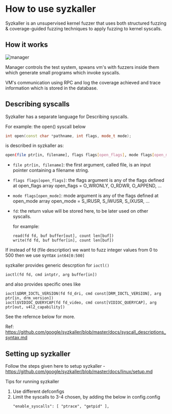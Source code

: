 # How to use syzkaller 

Syzkaller is an unsupervised kernel fuzzer that uses both structured fuzzing &
coverage-guided fuzzing techniques to apply fuzzing to kernel syscalls.

## How it works
![manager]()

Manager controls the test system, spwans vm's with fuzzers inside them
which generate small programs which invoke syscalls. 

VM's communication using RPC and log the coverage achieved and trace information
which is stored in the database. 

## Describing syscalls 

Syzkaller has a separate language for Describing syscalls. 

For example: the open() syscall below  

```cpp
int open(const char *pathname, int flags, mode_t mode);
```
is described in syzkaller as: 

```sh
open(file ptr[in, filename], flags flags[open_flags], mode flags[open_mode]) fd
```

-   `file ptr[in, filename]`: the first argument, called file, is an input pointer 
    containing a filename string.
-   `flags flags[open_flags]`: the flags argument is any of the flags defined at 
    open_flags array open_flags = O_WRONLY, O_RDWR, O_APPEND, ...
-   `mode flags[open_mode]`: mode argument is any of the flags defined at 
    open_mode array open_mode = S_IRUSR, S_IWUSR, S_IXUSR, ...
-   `fd`: the return value will be stored here, to be later used on other 
    syscalls.

    for example: 
    ```
    read(fd fd, buf buffer[out], count len[buf])
    write(fd fd, buf buffer[in], count len[buf])
    ```

If instead of fd (file descriptior) we want to fuzz integer values from 0 to 500
then we use syntax `int64[0:500]`

syzkaller provides generic descrption for `ioctl()`
```
ioctl(fd fd, cmd intptr, arg buffer[in])
```
and also provides specific ones like 
```
ioctl$DRM_IOCTL_VERSION(fd fd_dri, cmd const[DRM_IOCTL_VERSION], arg ptr[in, drm_version])
ioctl$VIDIOC_QUERYCAP(fd fd_video, cmd const[VIDIOC_QUERYCAP], arg ptr[out, v4l2_capability])
```

See the refernce below for more. 

Ref: https://github.com/google/syzkaller/blob/master/docs/syscall_descriptions_syntax.md

## Setting up syzkaller 

Follow the steps given here to setup syzkaller - https://github.com/google/syzkaller/blob/master/docs/linux/setup.md

Tips for running syzkaller
1.  Use different defconfigs 
2.  Limit the syscalls to 3-4 chosen, by adding the below in config.config
    ```
    "enable_syscalls": [ "ptrace", "getpid" ],
    ```
    
## 
